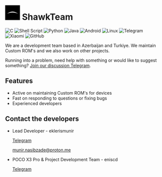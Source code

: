 # <img src="https://github.com/ShawkTeam/.github/blob/main/img/165936797.jpeg" width="48"/> ShawkTeam

![C](https://img.shields.io/badge/c-%2300599C.svg?style=for-the-badge&logo=c&logoColor=white)
![Shell Script](https://img.shields.io/badge/shell_script-%23121011.svg?style=for-the-badge&logo=gnu-bash&logoColor=white)
![Python](https://img.shields.io/badge/python-3670A0?style=for-the-badge&logo=python&logoColor=ffdd54)
![Java](https://img.shields.io/badge/java-%23ED8B00.svg?style=for-the-badge&logo=openjdk&logoColor=white)
![Android](https://img.shields.io/badge/Android-3DDC84?style=for-the-badge&logo=android&logoColor=white)
![Linux](https://img.shields.io/badge/Linux-FCC624?style=for-the-badge&logo=linux&logoColor=black)
![Telegram](https://img.shields.io/badge/Telegram-2CA5E0?style=for-the-badge&logo=telegram&logoColor=white)
![Xiaomi](https://img.shields.io/badge/Xiaomi-%23FF6900.svg?style=for-the-badge&logo=xiaomi&logoColor=white)
![GitHub](https://img.shields.io/badge/github-%23121011.svg?style=for-the-badge&logo=github&logoColor=white)

We are a development team based in Azerbaijan and Turkiye. We maintain Custom ROM's and we also work on other projects.

Running into a problem, need help with something or would like to suggest something? [Join our discussion Telegram](https://t.me/shawkbuilddiscussion). 


## Features

- Active on maintaining Custom ROM's for devices
- Fast on responding to questions or fixing bugs
- Experienced developers
 
 ## Contact the developers

- Lead Developer - eklerismunir

  [Telegram](https://t.me/eklerismunir)

  munir.nasibzade@proton.me
  
- POCO X3 Pro & Project Development Team - eniscd

  [Telegram](https://t.me/eniscd)

  
